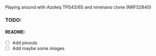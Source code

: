 Playing around with Azoteq TPS43/65 and ninenano clone (NRF52840)

### TODO:

#### README:

- [ ] Add pinouts
- [ ] Add maybe some images
